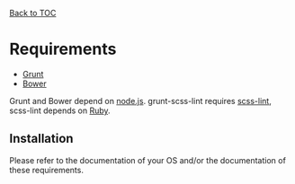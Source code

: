 [Back to TOC](TOC.md)

# Requirements

* [Grunt](http://gruntjs.com)
* [Bower](http://bower.io)

Grunt and Bower depend on [node.js](http://nodejs.org). grunt-scss-lint requires [scss-lint](https://github.com/causes/scss-lint), scss-lint depends on [Ruby](http://www.ruby-lang.org).

## Installation

Please refer to the documentation of your OS and/or the documentation of these requirements.
